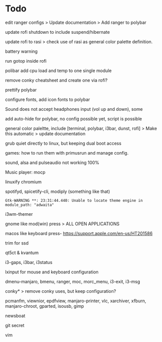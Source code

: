 # Todo

edit ranger configs > Update documentation > Add ranger to polybar

update rofi shutdown to include suspend/hibernate

update rofi to rasi > check use of rasi as general color palette definition. 

battery warning

run gotop inside rofi

polibar add cpu load and temp to one single module

remove conky cheatsheet and create one via rofi?

prettify polybar

configure fonts, add icon fonts to polybar 

Sound does not accept headphones input (vol up and down), some 

add auto-hide for polybar, no config possible yet, script is possible

general color paleltte, include [terminal, polybar, i3bar, dunst, rofi] > Make this automatic > update documentation

grub quiet directly to linux, but keeping dual boot access

games: how to run them with primusrun and manage config.

sound, alsa and pulseaudio not working 100%

Music player: mocp

linuxify chromium

spotifyd, spicetify-cli, modiply (something like that)

`Gtk-WARNING **: 23:31:44.440: Unable to locate theme engine in module_path: "adwaita"`

i3wm-themer

gnome like mod(win) press > ALL OPEN APPLICATIONS

macos like keyboard press- https://support.apple.com/en-us/HT201586

trim for ssd

qt5ct & kvantum

i3-gaps, i3bar, i3status

lxinput for mouse and keyboard configuration

dmenu-manjaro, bmenu, ranger, moc, morc_menu, i3-exit, i3-msg

conky* > remove conky uses, but keep configuration?

pcmanfm, viewnior, epdfview, manjaro-printer, vlc, xarchiver, xfburn, manjaro-chroot, gparted, isousb, gimp

newsboat

git secret

vim

